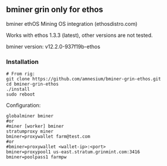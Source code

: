 ## bminer grin only for ethos
bminer ethOS Mining OS integration (ethosdistro.com)

Works with ethos 1.3.3 (latest), other versions are not tested.

bminer version: v12.2.0-937f19b-ethos

### Installation
```
# From rig:
git clone https://github.com/amnesium/bminer-grin-ethos.git
cd bminer-grin-ethos
./install
sudo reboot
```

Configuration:
```
globalminer bminer
#or 
#miner [worker] bminer
stratumproxy miner
bminer=proxywallet farm@test.com
#or
#bminer=proxywallet <wallet-ip>:<port>
bminer=proxypool1 us-east.stratum.grinmint.com:3416
bminer=poolpass1 farmpw
```

